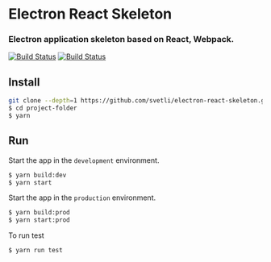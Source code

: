 # Electron React Skeleton
### Electron application skeleton based on React, Webpack.

[![Build Status](https://travis-ci.org/svetli/electron-react-skeleton.svg?branch=master)](https://travis-ci.org/svetli/electron-react-skeleton)
[![Build Status](https://ci.appveyor.com/api/projects/status/github/svetli/electron-react-skeleton?branch=master&svg=true)](https://ci.appveyor.com/project/svetli/electron-react-skeleton)

## Install
```bash
git clone --depth=1 https://github.com/svetli/electron-react-skeleton.git project-folder
$ cd project-folder
$ yarn
```

## Run

Start the app in the `development` environment.
```bash
$ yarn build:dev
$ yarn start
```

Start the app in the `production` environment.
```bash
$ yarn build:prod
$ yarn start:prod
```

To run test
```bash
$ yarn run test
```
